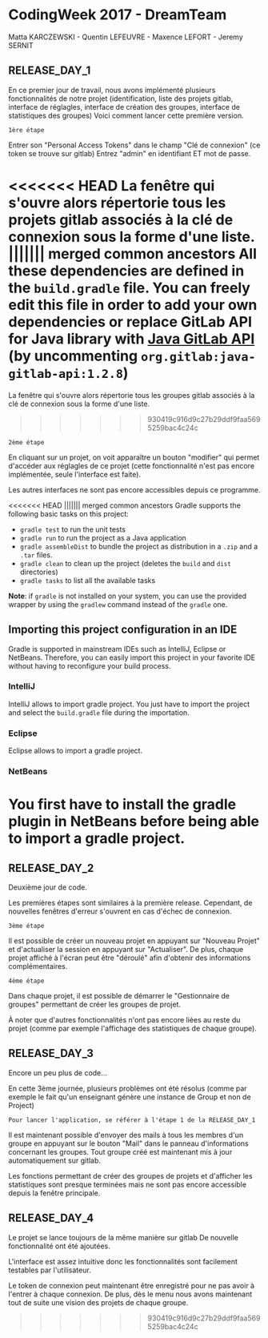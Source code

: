 # CodingWeek 2017 - DreamTeam
Matta KARCZEWSKI - Quentin LEFEUVRE - Maxence LEFORT - Jeremy SERNIT

##  RELEASE_DAY_1
En ce premier jour de travail, nous avons implémenté plusieurs fonctionnalités de notre projet (identification, liste des projets gitlab, interface de réglagles, interface de création des groupes, interface de statistiques des groupes)
Voici comment lancer cette première version.

    1ère étape
Entrer son "Personal Access Tokens" dans le champ "Clé de connexion" (ce token se trouve sur gitlab)
Entrez "admin" en identifiant ET mot de passe.

<<<<<<< HEAD
La fenêtre qui s'ouvre alors répertorie tous les projets gitlab associés à la clé de connexion sous la forme d'une liste.
||||||| merged common ancestors
All these dependencies are defined in the `build.gradle` file. You can freely edit this file in order to add your own dependencies or replace GitLab API for Java library with [Java GitLab API](https://github.com/timols/java-gitlab-api) (by uncommenting `org.gitlab:java-gitlab-api:1.2.8`)
=======
La fenêtre qui s'ouvre alors répertorie tous les groupes gitlab associés à la clé de connexion sous la forme d'une liste.
>>>>>>> 930419c916d9c27b29ddf9faa5695259bac4c24c

    2ème étape
En cliquant sur un projet, on voit apparaître un bouton "modifier" qui permet d'accéder aux réglagles de ce projet (cette fonctionnalité n'est pas encore implémentée, seule l'interface est faite).

Les autres interfaces ne sont pas encore accessibles depuis ce programme.

<<<<<<< HEAD
||||||| merged common ancestors
Gradle supports the following basic tasks on this project:
- `gradle test` to run the unit tests
- `gradle run` to run the project as a Java application
- `gradle assembleDist` to bundle the project as distribution in a `.zip` and a `.tar` files.
- `gradle clean` to clean up the project (deletes the `build` and `dist` directories)
- `gradle tasks` to list all the available tasks

**Note**: if `gradle` is not installed on your system, you can use the provided wrapper by using the `gradlew` command instead of the `gradle` one.

## Importing this project configuration in an IDE

Gradle is supported in mainstream IDEs such as IntelliJ, Eclipse or NetBeans. Therefore, you can easily import this project in your favorite IDE without having to reconfigure your build process.

### IntelliJ

IntelliJ allows to import gradle project. You just have to import the project and select the `build.gradle` file during the importation.

### Eclipse

Eclipse allows to import a gradle project.

### NetBeans

You first have to install the gradle plugin in NetBeans before being able to import a gradle project.
=======
##  RELEASE_DAY_2
Deuxième jour de code.

Les premières étapes sont similaires à la première release. Cependant, de nouvelles fenêtres d'erreur s'ouvrent en cas d'échec de connexion.

    3ème étape
Il est possible de créer un nouveau projet en appuyant sur "Nouveau Projet" et d'actualiser la session en appuyant sur "Actualiser".
De plus, chaque projet affiché à l'écran peut être "déroulé" afin d'obtenir des informations complémentaires.

    4ème étape
Dans chaque projet, il est possible de démarrer le "Gestionnaire de groupes" permettant de créer les groupes de projet.

À noter que d'autres fonctionnalités n'ont pas encore liées au reste du projet (comme par exemple l'affichage des statistiques de chaque groupe).

##  RELEASE_DAY_3
Encore un peu plus de code...

En cette 3ème journée, plusieurs problèmes ont été résolus (comme par exemple le fait qu'un enseignant génère une instance de Group et non de Project)

    Pour lancer l'application, se référer à l'étape 1 de la RELEASE_DAY_1
    
Il est maintenant possible d'envoyer des mails à tous les membres d'un groupe en appuyant sur le bouton "Mail" dans le panneau d'informations concernant les groupes.
Tout groupe créé est maintenant mis à jour automatiquement sur gitlab.

Les fonctions permettant de créer des groupes de projets et d'afficher les statistiques sont presque terminées mais ne sont pas encore accessible depuis la fenêtre principale.

##  RELEASE_DAY_4

Le projet se lance toujours de la même manière sur gitlab
De nouvelle fonctionnalité ont été ajoutées.

L'interface est assez intuitive donc les fonctionnalités sont facilement testables par l'utilisateur.

Le token de connexion peut maintenant être enregistré pour ne pas avoir à l'entrer à chaque connexion.
De plus, dès le menu nous avons maintenant tout de suite une vision des projets de chaque groupe.

>>>>>>> 930419c916d9c27b29ddf9faa5695259bac4c24c
